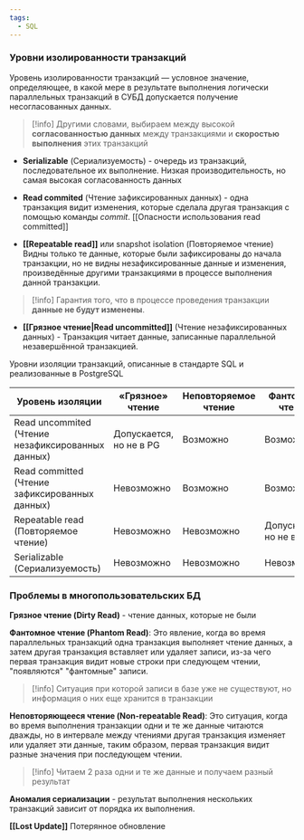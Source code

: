 ```yaml
---
tags:
  - SQL
---
```

### Уровни изолированности транзакций
Уровень изолированности транзакций — условное значение, определяющее, в какой мере в результате выполнения логически параллельных транзакций в СУБД допускается получение несогласованных данных.

>[!info]
>Другими словами, выбираем между высокой **согласованностью данных** между транзакциями и **скоростью выполнения** этих транзакций


- **Serializable** (Сериализуемость) - очередь из транзакций, последовательное их выполнение. Низкая производительность, но самая высокая согласованность данных

- **Read commited** (Чтение зафиксированных данных) - одна транзакция видит изменения, которые сделала другая транзакция с помощью команды *commit*.
	[[Опасности использования read committed]]

- **[[Repeatable read]]** или snapshot isolation (Повторяемое чтение)  Видны только те данные, которые были зафиксированы до начала транзакции, но не видны незафиксированные данные и изменения, произведённые другими транзакциями в процессе выполнения данной транзакции.

>[!info]
>Гарантия того, что в процессе проведения транзакции **данные не будут изменены**.

- **[[Грязное чтение|Read uncommitted]]**  (Чтение незафиксированных данных) - Транзакция читает данные, записанные параллельной незавершённой транзакцией.

Уровни изоляции транзакций, описанные в стандарте SQL и реализованные в PostgreSQL

| Уровень изоляции                                  | «Грязное» чтение        | Неповторяемое чтение | Фантомное чтение        | Аномалия сериализации |
|---------------------------------------------------|-------------------------|----------------------|-------------------------|-----------------------|
| Read uncommited (Чтение незафиксированных данных) | Допускается, но не в PG | Возможно             | Возможно                | Возможно              |
| Read committed (Чтение зафиксированных данных)    | Невозможно              | Возможно             | Возможно                | Возможно              |
| Repeatable read (Повторяемое чтение)              | Невозможно              | Невозможно           | Допускается, но не в PG | Возможно              |
| Serializable (Сериализуемость)                    | Невозможно              | Невозможно           | Невозможно              | Невозможно            |

### Проблемы в многопользовательских БД

**Грязное чтение (Dirty Read)** - чтение данных, которые не были 

 **Фантомное чтение (Phantom Read)**: Это явление, когда во время параллельных транзакций одна транзакция выполняет чтение данных, а затем другая транзакция вставляет или удаляет записи, из-за чего первая транзакция видит новые строки при следующем чтении, "появляются" "фантомные" записи. 
 
 >[!info]
 >Ситуация при которой записи в базе уже не существуют, но информация о них еще хранится в транзакции

**Неповторяющееся чтение (Non-repeatable Read)**: Это ситуация, когда во время выполнения транзакции одни и те же данные читаются дважды, но в интервале между чтениями другая транзакция изменяет или удаляет эти данные, таким образом, первая транзакция видит разные значения при последующем чтении.

 >[!info]
 >Читаем 2 раза одни и те же данные и получаем разный результат
 
**Аномалия сериализации** - результат выполнения нескольких транзакций зависит от порядка их выполнения.

**[[Lost Update]]** Потерянное обновление